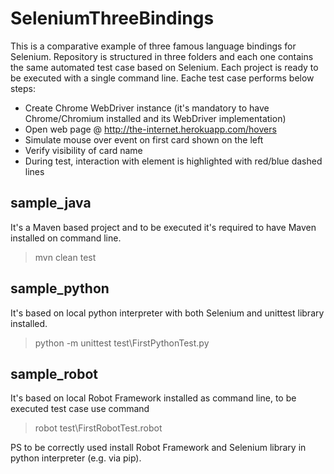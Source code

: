 # SeleniumThreeBindings

This is a comparative example of three famous language bindings for Selenium. Repository is structured in three folders and each one contains the same automated test case based on Selenium. Each project is ready to be executed with a single command line. Eache test case performs below steps:

* Create Chrome WebDriver instance (it's mandatory to have Chrome/Chromium installed and its WebDriver implementation)
* Open web page @ http://the-internet.herokuapp.com/hovers
* Simulate mouse over event on first card shown on the left
* Verify visibility of card name
* During test, interaction with element is highlighted with red/blue dashed lines

## sample_java
It's a Maven based project and to be executed it's required to have Maven installed on command line.
> mvn clean test

## sample_python
It's based on local python interpreter with both Selenium and unittest library installed.
> python -m unittest test\FirstPythonTest.py

## sample_robot
It's based on local Robot Framework installed as command line, to be executed test case use command
> robot test\FirstRobotTest.robot

PS to be correctly used install Robot Framework and Selenium library in python interpreter (e.g. via pip).